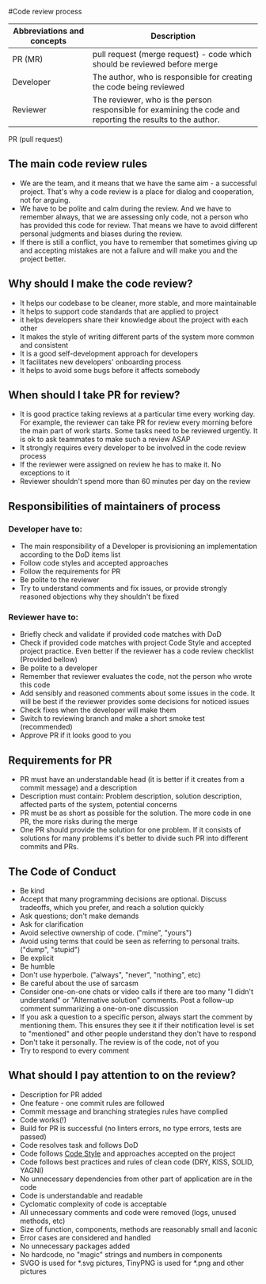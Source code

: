 #Code review process

| Abbreviations and concepts | Description                                                                                                 |
|----------------------------|-------------------------------------------------------------------------------------------------------------|
| PR (MR)                    | pull request (merge request) - code which should be reviewed before merge                                   |
| Developer                  | The author, who is responsible for creating the code being reviewed                                         |
| Reviewer                   | The reviewer, who is the person responsible for examining the code and reporting the results to the author. |

PR (pull request)

## The main code review rules

- We are the team, and it means that we have the same aim - a successful project. That's why a code review is a place for dialog
  and cooperation, not for arguing.
- We have to be polite and calm during the review. And we have to remember always, that we are assessing only code, not a person
  who has provided this code for review. That means we have to avoid different personal judgments and biases during the review.
- If there is still a conflict, you have to remember that sometimes giving up and accepting mistakes are not a failure and
  will make you and the project better.

## Why should I make the code review? 

- It helps our codebase to be cleaner, more stable, and more maintainable
- It helps to support code standards that are applied to project
- it helps developers share their knowledge about the project with each other
- It makes the style of writing different parts of the system more common and consistent
- It is a good self-development approach for developers
- It facilitates new developers' onboarding process
- It helps to avoid some bugs before it affects somebody

## When should I take PR for review?

- It is good practice taking reviews at a particular time every working day. For example, the reviewer can take PR for review every morning before the main part of work starts. Some tasks need to be reviewed urgently. It is ok to ask teammates to make such a review ASAP
- It strongly requires every developer to be involved in the code review process
- If the reviewer were assigned on review he has to make it. No exceptions to it
- Reviewer shouldn't spend more than 60 minutes per day on the review

## Responsibilities of maintainers of process

### Developer have to:

- The main responsibility of a Developer is provisioning an implementation according to the DoD items list
- Follow code styles and accepted approaches
- Follow the requirements for PR
- Be polite to the reviewer
- Try to understand comments and fix issues, or provide strongly reasoned objections why they shouldn't be fixed

### Reviewer have to:

- Briefly check and validate if provided code matches with DoD
- Check if provided code matches with project Code Style and accepted project practice. Even better if the reviewer has a code review checklist (Provided bellow)
- Be polite to a developer
- Remember that reviewer evaluates the code, not the person who wrote this code
- Add sensibly and reasoned comments about some issues in the code. It will be best if the reviewer provides some decisions for noticed issues
- Check fixes when the developer will make them
- Switch to reviewing branch and make a short smoke test (recommended)
- Approve PR if it looks good to you

## Requirements for PR

- PR must have an understandable head (it is better if it creates from a commit message) and a description
- Description must contain: Problem description, solution description, affected parts of the system, potential concerns
- PR must be as short as possible for the solution. The more code in one PR, the more risks during the merge
- One PR should provide the solution for one problem. If it consists of solutions for many problems it's better to divide such PR into different commits and PRs.

## The Code of Conduct

- Be kind
- Accept that many programming decisions are optional. Discuss tradeoffs, which you prefer, and reach a solution quickly
- Ask questions; don't make demands
- Ask for clarification
- Avoid selective ownership of code. ("mine", "yours")
- Avoid using terms that could be seen as referring to personal traits. ("dump", "stupid")
- Be explicit
- Be humble
- Don't use hyperbole. ("always", "never", "nothing", etc)
- Be careful about the use of sarcasm
- Consider one-on-one chats or video calls if there are too many "I didn't understand" or "Alternative solution" comments. Post a follow-up comment summarizing a one-on-one discussion
- If you ask a question to a specific person, always start the comment by mentioning them. This ensures they see it if their notification level is set to "mentioned" and other people understand they don't have to respond
- Don't take it personally. The review is of the code, not of you
- Try to respond to every comment

## What should I pay attention to on the review?

- Description for PR added
- One feature - one commit rules are followed
- Commit message and branching strategies rules have complied
- Code works(!)
- Build for PR is successful (no linters errors, no type errors, tests are passed)
- Code resolves task and follows DoD
- Code follows [Code Style](https://kb.epam.com/display/MAHE/Code+Style) and approaches accepted on the project
- Code follows best practices and rules of clean code (DRY, KISS, SOLID, YAGNI)
- No unnecessary dependencies from other part of application are in the code 
- Code is understandable and readable
- Cyclomatic complexity of code is acceptable
- All unnecessary comments and code were removed (logs, unused methods, etc)
- Size of function, components, methods are reasonably small and laconic
- Error cases are considered and handled
- No unnecessary packages added
- No hardcode, no "magic" strings and numbers in components
- SVGO is used for *.svg pictures, TinyPNG is used for *.png and other pictures




